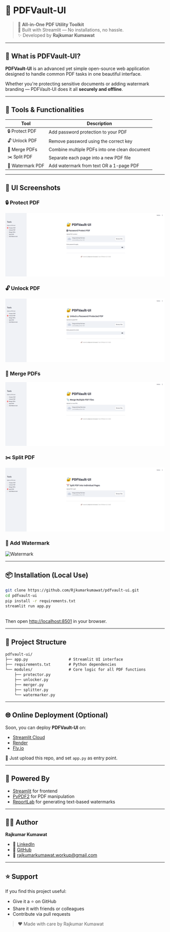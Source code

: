 # 🔐 PDFVault-UI

> 🎯 **All-in-One PDF Utility Toolkit**  
> 🔧 Built with Streamlit — No installations, no hassle.  
> ✨ Developed by **Rajkumar Kumawat**

---

## 🚀 What is PDFVault-UI?

**PDFVault-UI** is an advanced yet simple open-source web application designed to handle common PDF tasks in one beautiful interface.

Whether you're protecting sensitive documents or adding watermark branding — PDFVault-UI does it all **securely and offline**.

---

## 🧰 Tools & Functionalities

| Tool            | Description                                                   |
|-----------------|---------------------------------------------------------------|
| 🔒 Protect PDF  | Add password protection to your PDF                           |
| 🔓 Unlock PDF   | Remove password using the correct key                         |
| 📎 Merge PDFs   | Combine multiple PDFs into one clean document                 |
| ✂️ Split PDF    | Separate each page into a new PDF file                        |
| 📝 Watermark PDF| Add watermark from text OR a 1-page PDF                       |

---

## 📸 UI Screenshots

### 🔒 Protect PDF  
![Protect](assets/Protect.png)

### 🔓 Unlock PDF  
![Unlock](assets/Unlock.png)

### 📎 Merge PDFs  
![Merge](assets/Merge.png)

### ✂️ Split PDF  
![Split](assets/Split.png)

### 📝 Add Watermark  
![Watermark](assets/Watermark.png)

---

## 📦 Installation (Local Use)

```bash
git clone https://github.com/Rjkumarkumawat/pdfvault-ui.git
cd pdfvault-ui
pip install -r requirements.txt
streamlit run app.py
 
````

Then open [http://localhost:8501](http://localhost:8501) in your browser.

---

## 📁 Project Structure

```
pdfvault-ui/
├── app.py                  # Streamlit UI interface
├── requirements.txt        # Python dependencies
└── modules/                # Core logic for all PDF functions
    ├── protector.py
    ├── unlocker.py
    ├── merger.py
    ├── splitter.py
    └── watermarker.py
```

---

## 🌐 Online Deployment (Optional)

Soon, you can deploy **PDFVault-UI** on:

* [Streamlit Cloud](https://streamlit.io/cloud)
* [Render](https://render.com/)
* [Fly.io](https://fly.io/)

📌 Just upload this repo, and set `app.py` as entry point.

---

## 🧪 Powered By

* [Streamlit](https://streamlit.io/) for frontend
* [PyPDF2](https://github.com/py-pdf/pypdf) for PDF manipulation
* [ReportLab](https://www.reportlab.com/) for generating text-based watermarks

---

## 👨‍💻 Author

**Rajkumar Kumawat**

* 🔗 [LinkedIn](https://www.linkedin.com/in/rajkumar-kumawat-66072b199/)
* 🐙 [GitHub](https://github.com/Rjkumarkumawat)
* 📧 [rajkumarkumawat.workup@gmail.com](mailto:rajkumarkumawat.workup@gmail.com)

---

## ⭐ Support

If you find this project useful:

* Give it a ⭐ on GitHub
* Share it with friends or colleagues
* Contribute via pull requests

> ❤️ Made with care by Rajkumar Kumawat

```


